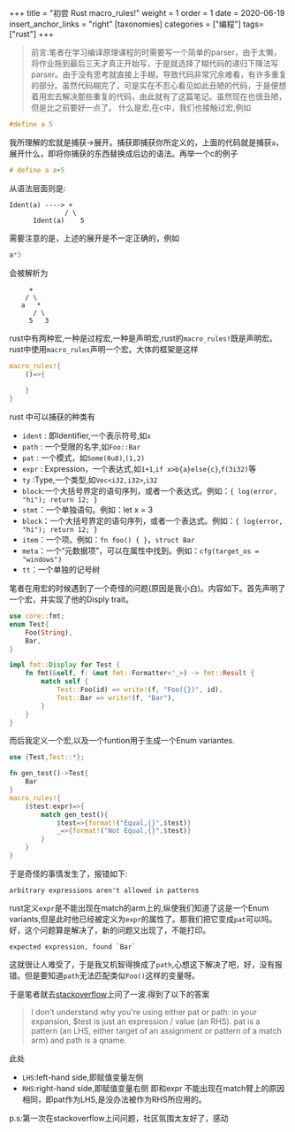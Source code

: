 +++
title = "初尝 Rust macro_rules!"
weight = 1
order = 1
date = 2020-06-19
insert_anchor_links = "right"
[taxonomies]
categories = ["编程"]
tags=["rust"]
+++
> 前言:笔者在学习编译原理课程的时需要写一个简单的parser，由于太懒，将作业拖到最后三天才真正开始写，于是就选择了糊代码的递归下降法写parser。由于没有思考就直接上手糊，导致代码非常冗余难看，有许多重复的部分。虽然代码糊完了，可是实在不忍心看见如此丑陋的代码，于是便想着用宏去解决那些重复的代码，由此就有了这篇笔记。虽然现在也很丑陋，但是比之前要好一点了。
什么是宏,在c中，我们也接触过宏,例如
```c
#define a 5
```
我所理解的宏就是捕获->展开。捕获即捕获你所定义的，上面的代码就是捕获`a`，展开什么，即将你捕获的东西替换成后边的语法。再举一个c的例子
```c
# define a a+5
```
从语法层面则是:
```
Ident(a) ----> +
              / \
      Ident(a)    5
```
需要注意的是，上述的展开是不一定正确的，例如
```c
a*3
```
会被解析为
```
     +
    / \
   a   *
      / \
     5   3
```
rust中有两种宏,一种是过程宏,一种是声明宏,rust的`macro_rules!`既是声明宏。rust中使用`macro_rules`声明一个宏。大体的框架是这样
```rust
macro_rules!{
    ()=>{
        
    }
}
```
rust 中可以捕获的种类有
- `ident` : 即Identifier,一个表示符号,如`x`
- `path`  : 一个受限的名字,如`Foo::Bar`
- `pat`   : 一个模式，如`Some(0u8)`,`(1,2)`
- `expr`  : Expression，一个表达式,如`1+1`,`if x>b{a}else{c}`,`f(3i32)`等
- `ty`  :Type,一个类型,如`Vec<i32,i32>`,`i32`
- `block`:一个大括号界定的语句序列，或者一个表达式。例如：`{ log(error, "hi"); return 12; }`
- `stmt`：一个单独语句。例如：let x = 3
- `block`：一个大括号界定的语句序列，或者一个表达式。例如：`{ log(error, "hi"); return 12; }`
- `item`：一个项。例如：`fn foo() { }`，`struct Bar`
- `meta`：一个“元数据项”，可以在属性中找到。例如：`cfg(target_os = "windows")`
- `tt`：一个单独的记号树

笔者在用宏的时候遇到了一个奇怪的问题(原因是我小白)。内容如下。首先声明了一个宏，并实现了他的Disply trait。
```rust
use core::fmt;
enum Test{
    Foo(String),
    Bar,
}

impl fmt::Display for Test {
    fn fmt(&self, f: &mut fmt::Formatter<'_>) -> fmt::Result {
        match self {
            Test::Foo(id) => write!(f, "Foo({})", id),
            Test::Bar => write!(f, "Bar"),
        }
    }
}
```
而后我定义一个宏,以及一个funtion用于生成一个Enum variantes.
```rust
use {Test,Test::*};

fn gen_test()->Test{
    Bar
}
macro_rules!{
    ($test:expr)=>{
        match gen_test(){
            $test=>{format!("Equal,{}",$test)}
            _=>{format!("Not Equal,{}",$test)}
        }
    }
}
```
于是奇怪的事情发生了，报错如下:
```
arbitrary expressions aren't allowed in patterns
```
rust定义`expr`是不能出现在match的arm上的,纵使我们知道了这是一个Enum variants,但是此时他已经被定义为`expr`的属性了。那我们把它变成`pat`可以吗。好，这个问题算是解决了，新的问题又出现了，不能打印。
```
expected expression, found `Bar`
```
这就很让人难受了，于是我又机智得换成了`path`,心想这下解决了吧，好，没有报错。但是要知道`path`无法匹配类似`Foo()`这样的变量呀。

于是笔者就去[stackoverflow](https://stackoverflow.com/questions/61768445/how-to-format-a-patenum-in-rust-macro-rules/61769112#61769112)上问了一波.得到了以下的答案<br>
> I don't understand why you're using either pat or path: in your expansion, $test is just an expression / value (an RHS). pat is a pattern (an LHS, either target of an assignment or pattern of a match arm) and path is a qname.

此处

- `LHS`:left-hand side,即赋值变量左侧
- `RHS`:right-hand side,即赋值变量右侧
即和expr 不能出现在match臂上的原因相同，即pat作为LHS,是没办法被作为RHS所应用的。

p.s:第一次在stackoverflow上问问题，社区氛围太友好了，感动
